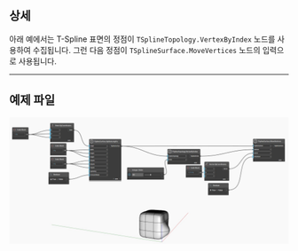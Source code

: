 <!--- Autodesk.DesignScript.Geometry.TSpline.TSplineTopology.VertexByIndex --->
<!--- 7LRWGLADXMQPJN33WBBRTYBBK4NO6FQADRQICYVBDCTWPJ3FOONQ --->
## 상세
아래 예에서는 T-Spline 표면의 정점이 `TSplineTopology.VertexByIndex` 노드를 사용하여 수집됩니다. 그런 다음 정점이 `TSplineSurface.MoveVertices` 노드의 입력으로 사용됩니다.
___
## 예제 파일

![TSplineTopology.VertexByIndex](./7LRWGLADXMQPJN33WBBRTYBBK4NO6FQADRQICYVBDCTWPJ3FOONQ_img.jpg)

